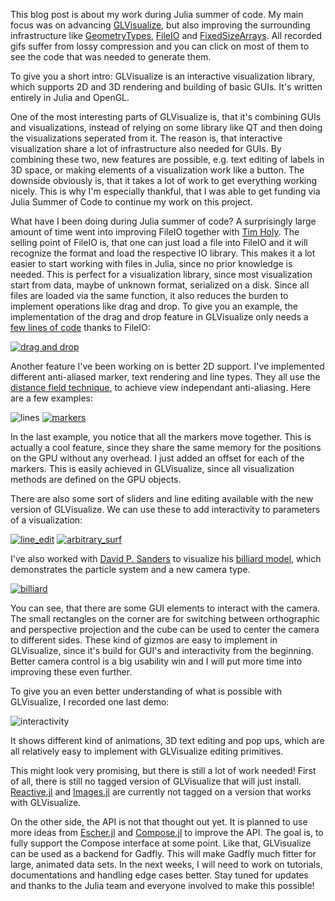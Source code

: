 This blog post is about my work during Julia summer of code.
My main focus was on advancing [GLVisualize](https://github.com/JuliaGL/GLVisualize.jl), but also improving the surrounding infrastructure like [GeometryTypes](https://github.com/JuliaGeometry/GeometryTypes.jl), [FileIO](https://github.com/JuliaIO/FileIO.jl) and [FixedSizeArrays](https://github.com/SimonDanisch/FixedSizeArrays.jl).
All recorded gifs suffer from lossy compression and you can click on most of them to see the code that was needed to generate them.

To give you a short intro: GLVisualize is an interactive visualization library, which supports 2D and 3D rendering and building of basic GUIs. It's written entirely in Julia and OpenGL.

One of the most interesting parts of GLVisualize is, that it's combining GUIs and visualizations, instead of relying on some library like QT and then doing the visualizations seperated from it.
The reason is, that interactive visualization share a lot of infrastructure also needed for GUIs.
By combining these two, new features are possible, e.g. text editing of labels in 3D space, or making elements of a visualization work like a button.
The downside obviously is, that it takes a lot of work to get everything working nicely.
This is why I'm especially thankful, that I was able to get funding via Julia Summer of Code to continue my work on this project.

What have I been doing during Julia summer of code?
A surprisingly large amount of time went into improving FileIO together with [Tim Holy](https://github.com/timholy).
The selling point of FileIO is, that one can just load a file into FileIO and it will recognize the format and load the respective IO library. This makes it a lot easier to start working with files in Julia, since no prior knowledge is needed.
This is perfect for a visualization library, since most visualization start from data, maybe of unknown format, serialized on a disk.
Since all files are loaded via the same function, it also reduces the burden to implement operations like drag and drop.
To give you an example, the implementation of the drag and drop feature in GLVisualize only needs a [few lines of code](https://gist.github.com/SimonDanisch/e0a8a2cbc3106ce6c123#file-dragndrop-jl) thanks to FileIO:

[![drag and drop](https://github.com/SimonDanisch/Blog/blob/master/10-22-15-jsoc/dragndrop2.gif?raw=true)](
https://gist.github.com/SimonDanisch/e0a8a2cbc3106ce6c123#file-dragndrop-jl
)

Another feature I've been working on is better 2D support.
I've implemented different anti-aliased marker, text rendering and line types.
They all use the [distance field technique](http://www.valvesoftware.com/publications/2007/SIGGRAPH2007_AlphaTestedMagnification.pdf), to achieve view independant anti-aliasing.
Here are a few examples:

![lines](https://github.com/SimonDanisch/Blog/blob/master/10-22-15-jsoc/lines.png?raw=true)
[![markers](https://github.com/SimonDanisch/Blog/blob/master/10-22-15-jsoc/markers.gif?raw=true)](
https://github.com/SimonDanisch/Blog/blob/master/10-22-15-jsoc/marker.jl
)

In the last example, you notice that all the markers move together. This is actually a cool feature, since they share the same memory for the positions on the GPU without any overhead. I just added an offset for each of the markers.
This is easily achieved in GLVisualize, since all visualization methods are defined on the GPU objects.

There are also some sort of sliders and line editing available with the new version of GLVisualize.
We can use these to add interactivity to parameters of a visualization:

[![line_edit](https://github.com/SimonDanisch/Blog/blob/master/10-22-15-jsoc/volume_color.gif?raw=true)](
https://github.com/SimonDanisch/Blog/blob/master/10-22-15-jsoc/color_volume.jl
)
[![arbitrary_surf](https://github.com/SimonDanisch/Blog/blob/master/10-22-15-jsoc/arbitrary_surf.gif?raw=true)](
https://github.com/SimonDanisch/Blog/blob/master/10-22-15-jsoc/arbitrary_surf.jl
)

I've also worked with [David P. Sanders](https://github.com/dpsanders) to visualize his [billiard model](https://github.com/dpsanders/BilliardModels.jl), which demonstrates the particle system and a new camera type.

[![billiard](https://github.com/SimonDanisch/Blog/blob/master/10-22-15-jsoc/billiard.gif)](
https://github.com/SimonDanisch/Blog/blob/master/10-22-15-jsoc/billard.jl
)

You can see, that there are some GUI elements to interact with the camera.
The small rectangles on the corner are for switching between orthographic and perspective projection and the cube can be used to center the camera to different sides.
These kind of gizmos are easy to implement in GLVisualize, since it's build for GUI's and interactivity from the beginning. 
Better camera control is a big usability win and I will put more time into improving these even further.

To give you an even better understanding of what is possible with GLVisualize, I recorded one last demo:

![interactivity](https://github.com/SimonDanisch/Blog/blob/master/10-22-15-jsoc/interactivity.gif?raw=true)

It shows different kind of animations, 3D text editing and pop ups, which are all relatively easy to implement with GLVisualize editing primitives.

This might look very promising, but there is still a lot of work needed!
First of all, there is still no tagged version of GLVisualize that will just install.
[Reactive.jl](https://github.com/JuliaLang/Reactive.jl) and [Images.jl](https://github.com/timholy/Images.jl) are currently not tagged on a version that works with GLVisualize.

On the other side, the API is not that thought out yet.
It is planned to use more ideas from [Escher.jl](https://github.com/shashi/Escher.jl) and [Compose.jl](https://github.com/dcjones/Compose.jl) to improve the API.
The goal is, to fully support the Compose interface at some point.
Like that, GLVisualize can be used as a backend for Gadfly. This will make Gadfly much fitter for large, animated data sets.
In the next weeks, I will need to work on tutorials, documentations and handling edge cases better.
Stay tuned for updates and thanks to the Julia team and everyone involved to make this possible!
